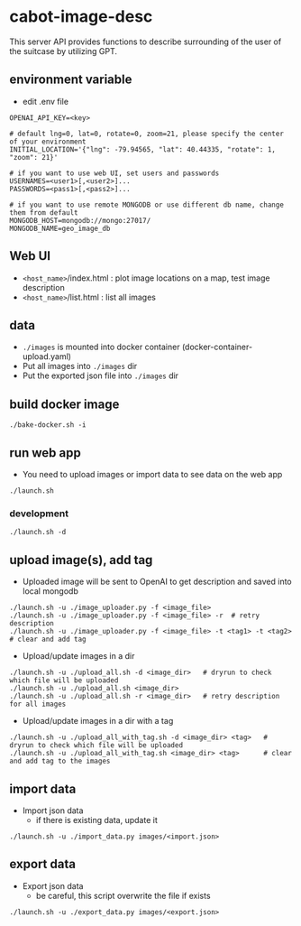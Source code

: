 # cabot-image-desc

This server API provides functions to describe surrounding of the user of the suitcase by utilizing GPT.

## environment variable

- edit .env file

```
OPENAI_API_KEY=<key>

# default lng=0, lat=0, rotate=0, zoom=21, please specify the center of your environment
INITIAL_LOCATION='{"lng": -79.94565, "lat": 40.44335, "rotate": 1, "zoom": 21}'

# if you want to use web UI, set users and passwords
USERNAMES=<user1>[,<user2>]...
PASSWORDS=<pass1>[,<pass2>]...

# if you want to use remote MONGODB or use different db name, change them from default
MONGODB_HOST=mongodb://mongo:27017/
MONGODB_NAME=geo_image_db
```

## Web UI

- `<host_name>`/index.html : plot image locations on a map, test image description
- `<host_name>`/list.html : list all images

## data

- `./images` is mounted into docker container (docker-container-upload.yaml)
- Put all images into `./images` dir
- Put the exported json file into `./images` dir

## build docker image

```
./bake-docker.sh -i
```

## run web app

- You need to upload images or import data to see data on the web app

```
./launch.sh
```

### development

```
./launch.sh -d
```

## upload image(s), add tag

- Uploaded image will be sent to OpenAI to get description and saved into local mongodb

```
./launch.sh -u ./image_uploader.py -f <image_file>
./launch.sh -u ./image_uploader.py -f <image_file> -r  # retry description
./launch.sh -u ./image_uploader.py -f <image_file> -t <tag1> -t <tag2> # clear and add tag
```

- Upload/update images in a dir
```
./launch.sh -u ./upload_all.sh -d <image_dir>   # dryrun to check which file will be uploaded
./launch.sh -u ./upload_all.sh <image_dir>
./launch.sh -u ./upload_all.sh -r <image_dir>   # retry description for all images
```

- Upload/update images in a dir with a tag
```
./launch.sh -u ./upload_all_with_tag.sh -d <image_dir> <tag>   # dryrun to check which file will be uploaded
./launch.sh -u ./upload_all_with_tag.sh <image_dir> <tag>      # clear and add tag to the images
```

## import data

- Import json data
  - if there is existing data, update it

```
./launch.sh -u ./import_data.py images/<import.json>
```

## export data

- Export json data
  - be careful, this script overwrite the file if exists

```
./launch.sh -u ./export_data.py images/<export.json>
```

